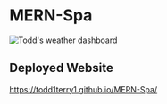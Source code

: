 # MERN-Spa



![Todd's weather dashboard](assets/images/mern.jpeg)

## Deployed Website
https://todd1terry1.github.io/MERN-Spa/

